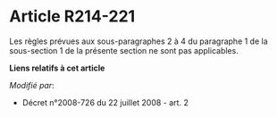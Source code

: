 # Article R214-221

Les règles prévues aux sous-paragraphes 2 à 4 du paragraphe 1 de la sous-section 1 de la présente section ne sont pas
applicables.

**Liens relatifs à cet article**

_Modifié par_:

  - Décret n°2008-726 du 22 juillet 2008 - art. 2
